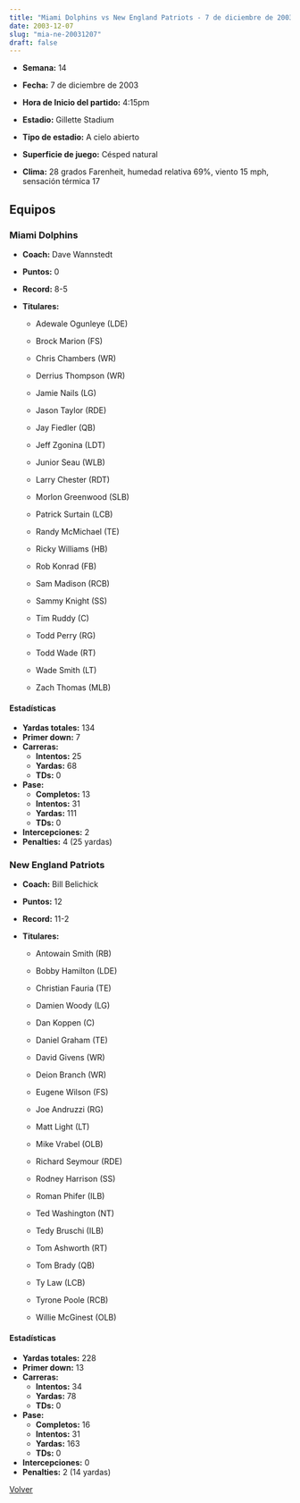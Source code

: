 ```yaml
---
title: "Miami Dolphins vs New England Patriots - 7 de diciembre de 2003"
date: 2003-12-07
slug: "mia-ne-20031207"
draft: false
---
```


* **Semana:** 14
* **Fecha:** 7 de diciembre de 2003

* **Hora de Inicio del partido:** 4:15pm
* **Estadio:** Gillette Stadium
* **Tipo de estadio:** A cielo abierto
* **Superficie de juego:** Césped natural
* **Clima:** 28 grados Farenheit, humedad relativa 69%, viento 15 mph, sensación térmica 17

## Equipos


### Miami Dolphins
* **Coach:** Dave Wannstedt
* **Puntos:** 0
* **Record:** 8-5
* **Titulares:** 

  * Adewale Ogunleye (LDE) 

  * Brock Marion (FS) 

  * Chris Chambers (WR) 

  * Derrius Thompson (WR) 

  * Jamie Nails (LG) 

  * Jason Taylor (RDE) 

  * Jay Fiedler (QB) 

  * Jeff Zgonina (LDT) 

  * Junior Seau (WLB) 

  * Larry Chester (RDT) 

  * Morlon Greenwood (SLB) 

  * Patrick Surtain (LCB) 

  * Randy McMichael (TE) 

  * Ricky Williams (HB) 

  * Rob Konrad (FB) 

  * Sam Madison (RCB) 

  * Sammy Knight (SS) 

  * Tim Ruddy (C) 

  * Todd Perry (RG) 

  * Todd Wade (RT) 

  * Wade Smith (LT) 

  * Zach Thomas (MLB) 

#### Estadísticas
* **Yardas totales:** 134
* **Primer down:** 7
* **Carreras:**
  * **Intentos:** 25
  * **Yardas:** 68
  * **TDs:** 0
* **Pase:**
  * **Completos:** 13
  * **Intentos:** 31
  * **Yardas:** 111
  * **TDs:** 0
* **Intercepciones:** 2
* **Penalties:** 4 (25 yardas)

### New England Patriots
* **Coach:** Bill Belichick
* **Puntos:** 12
* **Record:** 11-2
* **Titulares:** 

  * Antowain Smith (RB) 

  * Bobby Hamilton (LDE) 

  * Christian Fauria (TE) 

  * Damien Woody (LG) 

  * Dan Koppen (C) 

  * Daniel Graham (TE) 

  * David Givens (WR) 

  * Deion Branch (WR) 

  * Eugene Wilson (FS) 

  * Joe Andruzzi (RG) 

  * Matt Light (LT) 

  * Mike Vrabel (OLB) 

  * Richard Seymour (RDE) 

  * Rodney Harrison (SS) 

  * Roman Phifer (ILB) 

  * Ted Washington (NT) 

  * Tedy Bruschi (ILB) 

  * Tom Ashworth (RT) 

  * Tom Brady (QB) 

  * Ty Law (LCB) 

  * Tyrone Poole (RCB) 

  * Willie McGinest (OLB) 

#### Estadísticas
* **Yardas totales:** 228
* **Primer down:** 13
* **Carreras:**
  * **Intentos:** 34
  * **Yardas:** 78
  * **TDs:** 0
* **Pase:**
  * **Completos:** 16
  * **Intentos:** 31
  * **Yardas:** 163
  * **TDs:** 0
* **Intercepciones:** 0
* **Penalties:** 2 (14 yardas)


[Volver](/historia/2003)
